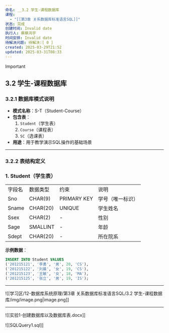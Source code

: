 ```yaml
---
命名: __3.2 学生-课程数据库
课程:
  - "[[第3章 关系数据库标准语言SQL]]"
状态: 完成
创建时间: Invalid date
执行人: 蔡蔡鸿宇
时间安排: Invalid date
待解决问题: 待解决:[ 0 ]
created: 2025-03-29T21:52
updated: 2025-03-31T08:33
---
```

> [!important]

## 3.2 学生-课程数据库

### 3.2.1 数据库模式说明

- **模式名称**：S-T（Student-Course）
- **包含表**：
    1. `Student`（学生表）
    2. `Course`（课程表）
    3. `SC`（选课表）
- **用途**：用于教学演示SQL操作的基础场景

---

### 3.2.2 表结构定义

### 1. Student（学生表）

|   |   |   |   |
|---|---|---|---|
|字段名|数据类型|约束|说明|
|Sno|CHAR(9)|PRIMARY KEY|学号（唯一标识）|
|Sname|CHAR(20)|UNIQUE|学生姓名|
|Ssex|CHAR(2)|-|性别|
|Sage|SMALLINT|-|年龄|
|Sdept|CHAR(20)|-|所在院系|

**示例数据**：

```SQL
INSERT INTO Student VALUES
('201215121', '李勇', '男', 20, 'CS'),
('201215122', '刘晨', '女', 19, 'CS'),
('201215123', '王敏', '女', 18, 'MA'),
('201215125', '张立', '男', 19, 'IS');
```

---

![[学习区/12-数据库系统原理/第3章 关系数据库标准语言SQL/3.2 学生-课程数据库/img/image.png|image.png]]

---

![[实验1-创建数据库以及数据库表.docx]]

![[SQLQuery1.sql]]
